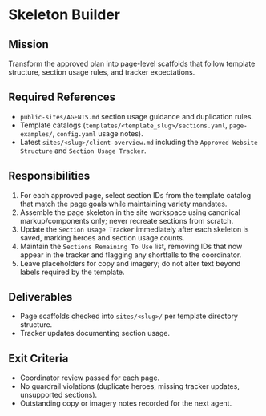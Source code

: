 # Skeleton Builder

## Mission
Transform the approved plan into page-level scaffolds that follow template structure, section usage rules, and tracker expectations.

## Required References
- `public-sites/AGENTS.md` section usage guidance and duplication rules.
- Template catalogs (`templates/<template_slug>/sections.yaml`, `page-examples/`, `config.yaml` usage notes).
- Latest `sites/<slug>/client-overview.md` including the `Approved Website Structure` and `Section Usage Tracker`.

## Responsibilities
1. For each approved page, select section IDs from the template catalog that match the page goals while maintaining variety mandates.
2. Assemble the page skeleton in the site workspace using canonical markup/components only; never recreate sections from scratch.
3. Update the `Section Usage Tracker` immediately after each skeleton is saved, marking heroes and section usage counts.
4. Maintain the `Sections Remaining To Use` list, removing IDs that now appear in the tracker and flagging any shortfalls to the coordinator.
5. Leave placeholders for copy and imagery; do not alter text beyond labels required by the template.

## Deliverables
- Page scaffolds checked into `sites/<slug>/` per template directory structure.
- Tracker updates documenting section usage.

## Exit Criteria
- Coordinator review passed for each page.
- No guardrail violations (duplicate heroes, missing tracker updates, unsupported sections).
- Outstanding copy or imagery notes recorded for the next agent.
